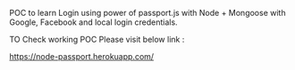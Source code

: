 POC to learn Login using power of passport.js with Node + Mongoose with Google, Facebook and local login credentials. 

TO Check working POC Please visit below link : 

https://node-passport.herokuapp.com/